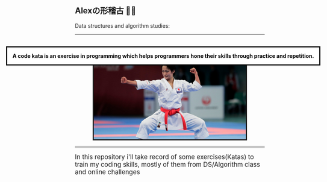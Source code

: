 <h2>Alexの形稽古 🥋🧩</h2>
Data structures and algorithm studies:

-------
<br>
<div style="text-align: center;">
    <dialog open style="font-weight: bold; margin-right: 5rem">A code kata is an exercise in programming which helps programmers hone their skills through practice   and   repetition.</dialog >
    <br/>
    <img style="border: solid" src="./assets/kata.jfif" width="80%">
    <br/>
</div>

-------------
<p style="font-size: 1.2em;">
In this repository i'll take record of some exercises(Katas) to train my coding skills, mostly of them from DS/Algorithm class and online challenges
</p>

</center>